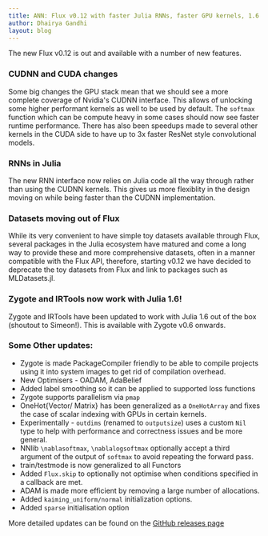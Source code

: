 ```yaml
---
title: ANN: Flux v0.12 with faster Julia RNNs, faster GPU kernels, 1.6 support and more
author: Dhairya Gandhi
layout: blog
---
```


The new Flux v0.12 is out and available with a number of new features.

### CUDNN and CUDA changes

Some big changes the GPU stack mean that we should see a more complete coverage of Nvidia's CUDNN interface. This allows of unlocking some higher performant kernels as well to be used by default. The `softmax` function which can be compute heavy in some cases should now see faster runtime performance. There has also been speedups made to several other kernels in the CUDA side to have up to 3x faster ResNet style convolutional models.

### RNNs in Julia

The new RNN interface now relies on Julia code all the way through rather than using the CUDNN kernels. This gives us more flexiblity in the design moving on while being faster than the CUDNN implementation.

### Datasets moving out of Flux

While its very convenient to have simple toy datasets available through Flux, several packages in the Julia ecosystem have matured and come a long way to provide these and more comprehensive datasets, often in a manner compatible with the Flux API, therefore, starting v0.12 we have decided to deprecate the toy datasets from Flux and link to packages such as MLDatasets.jl.

### Zygote and IRTools now work with Julia 1.6!

Zygote and IRTools have been updated to work with Julia 1.6 out of the box (shoutout to Simeon!).
This is available with Zygote v0.6 onwards.

### Some Other updates:
* Zygote is made PackageCompiler friendly to be able to compile projects using it into system images to get rid of compilation overhead.
* New Optimisers - OADAM, AdaBelief
* Added label smoothing so it can be applied to supported loss functions
* Zygote supports parallelism via `pmap`
* OneHot{Vector/ Matrix} has been generalized as a `OneHotArray` and fixes the case of scalar indexing with GPUs in certain kernels.
* Experimentally - `outdims` (renamed to `outputsize`) uses a custom `Nil` type to help with performance and correctness issues and be more general.
* NNlib `\nablasoftmax`, `\nablalogsoftmax` optionally accept a third argument of the output of `softmax` to avoid repeating the forward pass.
* train/testmode is now generalized to all Functors
* Added `Flux.skip` to optionally not optimise when conditions specified in a callback are met.
* ADAM is made more efficient by removing a large number of allocations.
* Added `kaiming_uniform/normal` initialization options.
* Added `sparse` initialisation option

More detailed updates can be found on the [GitHub releases page](https://github.com/FluxML/Flux.jl/releases/tag/v0.12.0)
